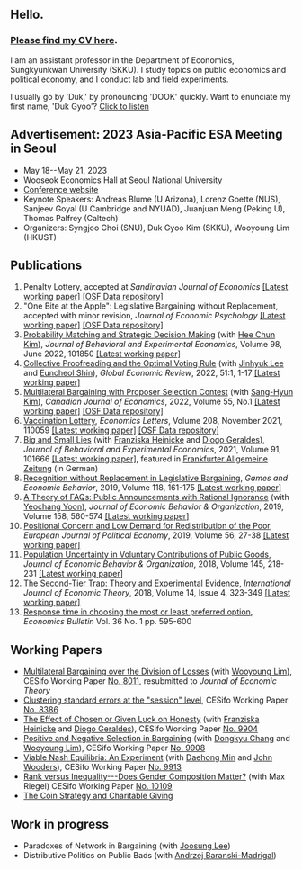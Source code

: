 <!-- To update the left column (contact info & photo) on the index page, check '_layout/default'-->
## Hello.

### <a href="https://kimdukgyoo.github.io/PDFfiles/CV-DukGyooKim.pdf" target="_blank">Please find my CV here</a>.

I am an assistant professor in the Department of Economics, Sungkyunkwan University (SKKU). I study topics on public economics and political economy, and I conduct lab and field experiments.

I usually go by 'Duk,' by pronouncing 'DOOK' quickly. Want to enunciate my first name, 'Duk Gyoo'?  <a href="/howtopronouncemyname.mp3" target="_blank">Click to listen</a>  

## Advertisement: 2023 Asia-Pacific ESA Meeting in Seoul
- May 18--May 21, 2023
- Wooseok Economics Hall at Seoul National University
- <a href="https://esaseoul2023.weebly.com" target="_blank">Conference website</a>
- Keynote Speakers: Andreas Blume (U Arizona), Lorenz Goette (NUS), Sanjeev Goyal (U Cambridge and NYUAD), Juanjuan Meng (Peking U), Thomas Palfrey (Caltech)
- Organizers: Syngjoo Choi (SNU), Duk Gyoo Kim (SKKU), Wooyoung Lim (HKUST)


## Publications
1. Penalty Lottery, accepted at _Sandinavian Journal of Economics_ <a href="https://kimdukgyoo.github.io/PDFfiles/PenaltyLottery.pdf" target="_blank">[Latest working paper]</a> <a href="https://osf.io/q7ykx/" target="_blank">[OSF Data repository]</a>
2. "One Bite at the Apple": Legislative Bargaining without Replacement, accepted with minor revision, _Journal of Economic Psychology_ <a href="https://kimdukgyoo.github.io/PDFfiles/OneBiteAtTheApple.pdf" target="_blank">[Latest working paper]</a> <a href="https://osf.io/vyjnz/" target="_blank">[OSF Data repository]</a>
3. <a href="https://authors.elsevier.com/sd/article/S2214-8043(22)00025-8" target="_blank">Probability Matching and Strategic Decision Making</a> (with <a href="https://sites.google.com/site/hckim0822/home" target="_blank">Hee Chun Kim</a>), _Journal of Behavioral and Experimental Economics_, Volume 98, June 2022, 101850 <a href="https://kimdukgyoo.github.io/PDFfiles/ProbMatching.pdf" target="_blank">[Latest working paper]</a> 
4. <a href="https://doi.org/10.1080/1226508X.2022.2040379" target="_blank">Collective Proofreading and the Optimal Voting Rule</a> (with <a href="https://sites.google.com/site/jinhyuk2con/" target="_blank">Jinhyuk Lee</a> and <a href="https://sites.google.com/site/euncheolshin00/" target="_blank">Euncheol Shin</a>), _Global Economic Review_, 2022, 51:1, 1-17 <a href="https://kimdukgyoo.github.io/PDFfiles/CollectiveProofreading.pdf" target="_blank">[Latest working paper]</a> 
5. <a href="http://dx.doi.org/10.1111/caje.12574" target="_blank">Multilateral Bargaining with Proposer Selection Contest</a> (with <a href="https://sites.google.com/site/sanghyunkim46/research" target="_blank">Sang-Hyun Kim</a>), _Canadian Journal of Economics_, 2022, 
Volume 55, No.1 <a href="https://kimdukgyoo.github.io/PDFfiles/MBContest.pdf" target="_blank">[Latest working paper]</a> <a href="https://osf.io/wj9pq/" target="_blank">[OSF Data repository]</a>
6. <a href="https://doi.org/10.1016/j.econlet.2021.110059" target="_blank">Vaccination Lottery</a>, _Economics Letters_, Volume 208, November 2021, 110059 <a href="https://kimdukgyoo.github.io/PDFfiles/VaccinationLottery.pdf" target="_blank">[Latest working paper]</a> <a href="https://osf.io/zhvf4/" target="_blank">[OSF Data repository]</a> 
7. <a href="https://doi.org/10.1016/j.socec.2021.101666" target="_blank">Big and Small Lies</a> (with <a href="https://sites.google.com/view/franziskaheinicke/research?authuser=0" target="_blank">Franziska Heinicke</a> and <a href="https://sites.google.com/site/diogogeraldes/research" target="_blank">Diogo Geraldes</a>), _Journal of Behavioral and Experimental Economics_, 2021, Volume 91, 101666 <a href="https://kimdukgyoo.github.io/PDFfiles/BigSmallLies.pdf" target="_blank">[Latest working paper]</a>, featured in <a href="https://kimdukgyoo.github.io/PDFfiles/FAS-20200927.pdf" target="_blank">Frankfurter Allgemeine Zeitung</a> (in German)
8. <a href="https://doi.org/10.1016/j.geb.2019.09.007" target="_blank">Recognition without Replacement in Legislative Bargaining</a>, _Games and Economic Behavior_, 2019, Volume 118, 161-175 <a href="https://kimdukgyoo.github.io/PDFfiles/RecognitionWithoutReplacement.pdf" target="_blank">[Latest working paper]</a>
9. <a href="https://doi.org/10.1016/j.jebo.2018.12.026" target="_blank">A Theory of FAQs: Public Announcements with Rational Ignorance</a> (with <a href="https://sites.google.com/site/yyeochang/" target="_blank">Yeochang Yoon</a>), _Journal of Economic Behavior & Organization_, 2019, Volume 158, 560-574 <a href="https://kimdukgyoo.github.io/PDFfiles/theoryFAQs.pdf" target="_blank">[Latest working paper]</a>
10. <a href="https://doi.org/10.1016/j.ejpoleco.2018.06.004" target="_blank"> Positional Concern and Low Demand for Redistribution of the Poor</a>, _European Journal of Political Economy_, 2019, Volume 56, 27-38 <a href="https://kimdukgyoo.github.io/PDFfiles/ECP.pdf" target="_blank">[Latest working paper]</a>
11. <a href="https://doi.org/10.1016/j.jebo.2017.10.009" target="_blank"> Population Uncertainty in Voluntary Contributions of Public Goods</a>, _Journal of Economic Behavior & Organization_, 2018, Volume 145, 218-231 <a href="https://kimdukgyoo.github.io/PDFfiles/PopulationUncertaintyInVolutaryContributions-Elsevier.pdf" target="_blank">[Latest working paper]</a>
12. <a href="https://onlinelibrary.wiley.com/doi/10.1111/ijet.12158" target="_blank">The Second-Tier Trap: Theory and Experimental Evidence</a>, _International Journal of Economic Theory_, 2018, Volume 14, Issue 4, 323-349 <a href="https://kimdukgyoo.github.io/PDFfiles/TheSecondTierTrap-TheoryandEvidence.pdf" target="_blank">[Latest working paper]</a>
13. <a href="http://www.accessecon.com/Pubs/EB/2016/Volume36/EB-16-V36-I1-P59.pdf" target="_blank"> Response time in choosing the most or least preferred option</a>, _Economics Bulletin_ Vol. 36 No. 1 pp. 595-600
<!--6. Why Are the Poor Conservative? (with Paul Moon Sub Choi), _Korean Journal of Economics_, 2015, Vol.22(1), pp. 15-24-->

## Working Papers
* <a href="https://kimdukgyoo.github.io/PDFfiles/MBL.pdf" target="_blank">Multilateral Bargaining over the Division of Losses</a> (with <a href="http://wooyoung.people.ust.hk/" target="_blank">Wooyoung Lim</a>), CESifo Working Paper <a href="https://www.cesifo.org/DocDL/cesifo1_wp8011.pdf" target="_blank">No. 8011</a>, resubmitted to _Journal of Economic Theory_
* <a href="https://kimdukgyoo.github.io/PDFfiles/ClusteringSEsession.pdf" target="_blank">Clustering standard errors at the "session" level</a>, CESifo Working Paper <a href="https://www.cesifo.org/DocDL/cesifo1_wp8386.pdf" target="_blank">No. 8386</a>
* <a href="https://kimdukgyoo.github.io/PDFfiles/LuckLying.pdf" target="_blank">The Effect of Chosen or Given Luck on Honesty</a> (with <a href="https://sites.google.com/view/franziskaheinicke/research?authuser=0" target="_blank">Franziska Heinicke</a> and <a href="https://sites.google.com/site/diogogeraldes/research" target="_blank">Diogo Geraldes</a>), CESifo Working Paper <a href="https://www.cesifo.org/en/publikationen/2022/working-paper/effect-chosen-or-given-luck-honesty" target="_blank">No. 9904</a>
* <a href="https://kimdukgyoo.github.io/PDFfiles/PositiveAndNegativeSelection.pdf" target="_blank"> Positive and Negative Selection in Bargaining</a> (with <a href="https://sites.google.com/site/dongkyuchang/" target="_blank">Dongkyu Chang</a> and <a href="http://wooyoung.people.ust.hk/" target="_blank">Wooyoung Lim</a>), CESifo Working Paper <a href="https://www.cesifo.org/en/publikationen/2022/working-paper/positive-and-negative-selection-bargaining-experiment" target="_blank">No. 9908</a>
* <a href="https://kimdukgyoo.github.io/PDFfiles/ViableNash.pdf" target="_blank">Viable Nash Equilibria: An Experiment</a> (with <a href="http://www.daehongmin.com/" target="_blank">Daehong Min</a> and <a href="http://johnwooders.com/" target="_blank">John Wooders</a>), CESifo Working Paper <a href="https://www.cesifo.org/en/publikationen/2022/working-paper/viable-nash-equilibria-experiment" target="_blank">No. 9913</a>
* <a href="https://kimdukgyoo.github.io/PDFfiles/Rank_vs_Inequality.pdf" target="_blank">Rank versus Inequality---Does Gender Composition Matter?</a> (with Max Riegel) CESifo Working Paper <a href="https://www.cesifo.org/DocDL/cesifo1_wp10109.pdf" target="_blank">No. 10109</a>
* <a href="https://kimdukgyoo.github.io/PDFfiles/CoinStrategyandCharitableGiving.pdf" target="_blank"> The Coin Strategy and Charitable Giving</a> 

## Work in progress
<!--* Political Blurring on a Condorcet Cycle (with <a href="https://www.wiso.uni-koeln.de/de/forschung/find-an-expert/experts/prof-dr-felix-bierbrauer/" target="_blank">Felix Bierbrauer</a>)-->

* Paradoxes of Network in Bargaining (with <a href="https://sites.google.com/site/joosungecon/research" target="_blank">Joosung Lee</a>)
* Distributive Politics on Public Bads (with <a href="http://www.abarmad.com/" target="_blank">Andrzej Baranski-Madrigal</a>)

<!-- 
## Mimeo
* <a href="https://kimdukgyoo.github.io/PDFfiles/CoinStrategyandCharitableGiving.pdf" target="_blank"> The Coin Strategy and Charitable Giving</a> A shorter summary: I ran a field experiment on charitable giving. 16,000 solitication letters were sent, and only one donation was received. I still like the idea and the experimental design though. 

## Teaching and Thesis Supervision
I teach Public Choice Theory (for Bachelors) and Public Economics I (for PhDs) in every fall semester, and Multilateral Bargainig block seminar (for Bachelors) and Public Economics (for Masters) in every spring semester. For more information about thesis supervision, read [[this link]](./thesisFAQ.md) first, then contact me.
-->

<!-- 
click [here](BAthesis.md).
-->

<!--  
## Upcoming schedules
- 11/9--11/12, Dallas Texas (Midwest Theory Conference)
-->

<!--
Text can be **bold**, _italic_, or ~~strikethrough~~. 

[Link to another page](another-page).

There should be whitespace between paragraphs.

There should be whitespace between paragraphs. We recommend including a README, or a file with information about your project.

# [](#header-1)Header 1

This is a normal paragraph following a header. GitHub is a code hosting platform for version control and collaboration. It lets you and others work together on projects from anywhere.

## [](#header-2)Header 2

> This is a blockquote following a header.
>
> When something is important enough, you do it even if the odds are not in your favor.

### [](#header-3)Header 3

```js
// Javascript code with syntax highlighting.
var fun = function lang(l) {
  dateformat.i18n = require('./lang/' + l)
  return true;
}
```

```ruby
# Ruby code with syntax highlighting
GitHubPages::Dependencies.gems.each do |gem, version|
  s.add_dependency(gem, "= #{version}")
end
```

#### [](#header-4)Header 4

*   This is an unordered list following a header.
*   This is an unordered list following a header.
*   This is an unordered list following a header.

##### [](#header-5)Header 5

1.  This is an ordered list following a header.
2.  This is an ordered list following a header.
3.  This is an ordered list following a header.

###### [](#header-6)Header 6

| head1        | head two          | three |
|:-------------|:------------------|:------|
| ok           | good swedish fish | nice  |
| out of stock | good and plenty   | nice  |
| ok           | good `oreos`      | hmm   |
| ok           | good `zoute` drop | yumm  |

### There's a horizontal rule below this.

* * *

### Here is an unordered list:

*   Item foo
*   Item bar
*   Item baz
*   Item zip

### And an ordered list:

1.  Item one
1.  Item two
1.  Item three
1.  Item four

### And a nested list:

- level 1 item
  - level 2 item
  - level 2 item
    - level 3 item
    - level 3 item
- level 1 item
  - level 2 item
  - level 2 item
  - level 2 item
- level 1 item
  - level 2 item
  - level 2 item
- level 1 item

### Small image

![](https://assets-cdn.github.com/images/icons/emoji/octocat.png)

### Large image

![](https://guides.github.com/activities/hello-world/branching.png)


### Definition lists can be used with HTML syntax.

<dl>
<dt>Name</dt>
<dd>Godzilla</dd>
<dt>Born</dt>
<dd>1952</dd>
<dt>Birthplace</dt>
<dd>Japan</dd>
<dt>Color</dt>
<dd>Green</dd>
</dl>

```
Long, single-line code blocks should not wrap. They should horizontally scroll if they are too long. This line should be long enough to demonstrate this.
```

```
The final element.
```
-->
